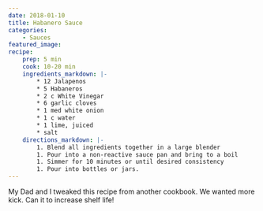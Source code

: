 ```yaml
---
date: 2018-01-10
title: Habanero Sauce
categories:
    - Sauces
featured_image: 
recipe:
    prep: 5 min
    cook: 10-20 min
    ingredients_markdown: |-
        * 12 Jalapenos
        * 5 Habaneros
        * 2 c White Vinegar
        * 6 garlic cloves
        * 1 med white onion
        * 1 c water
        * 1 lime, juiced
        * salt
    directions_markdown: |-
        1. Blend all ingredients together in a large blender
        1. Pour into a non-reactive sauce pan and bring to a boil
        1. Simmer for 10 minutes or until desired consistency
        1. Pour into bottles or jars.
---
```

My Dad and I tweaked this recipe from another cookbook. We wanted more kick. Can it to increase shelf life!
